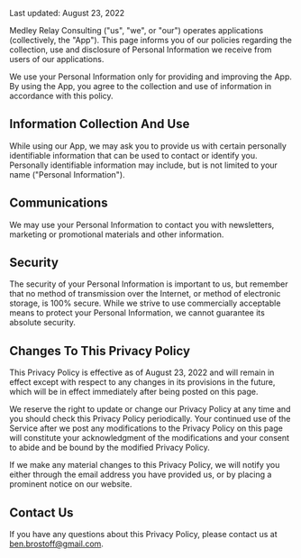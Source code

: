 Last updated: August 23, 2022

Medley Relay Consulting ("us", "we", or "our") operates applications (collectively, the "App"). This page informs you of our policies regarding the collection, use and disclosure of Personal Information we receive from users of our applications.

We use your Personal Information only for providing and improving the App. By using the App, you agree to the collection and use of information in accordance with this policy.

## Information Collection And Use

While using our App, we may ask you to provide us with certain personally identifiable information that can be used to contact or identify you. Personally identifiable information may include, but is not limited to your name ("Personal Information").

## Communications

We may use your Personal Information to contact you with newsletters, marketing or promotional materials and other information.

## Security

The security of your Personal Information is important to us, but remember that no method of transmission over the Internet, or method of electronic storage, is 100% secure. While we strive to use commercially acceptable means to protect your Personal Information, we cannot guarantee its absolute security.

## Changes To This Privacy Policy

This Privacy Policy is effective as of August 23, 2022 and will remain in effect except with respect to any changes in its provisions in the future, which will be in effect immediately after being posted on this page.

We reserve the right to update or change our Privacy Policy at any time and you should check this Privacy Policy periodically. Your continued use of the Service after we post any modifications to the Privacy Policy on this page will constitute your acknowledgment of the modifications and your consent to abide and be bound by the modified Privacy Policy.

If we make any material changes to this Privacy Policy, we will notify you either through the email address you have provided us, or by placing a prominent notice on our website.

## Contact Us

If you have any questions about this Privacy Policy, please contact us at ben.brostoff@gmail.com.
